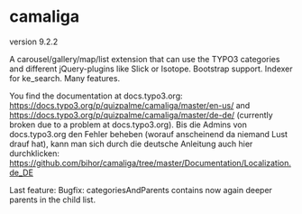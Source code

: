 # camaliga

version 9.2.2

A carousel/gallery/map/list extension that can use the TYPO3 categories and different jQuery-plugins like Slick or Isotope. 
Bootstrap support. Indexer for ke_search. Many features.

You find the documentation at docs.typo3.org:
https://docs.typo3.org/p/quizpalme/camaliga/master/en-us/
and
https://docs.typo3.org/p/quizpalme/camaliga/master/de-de/
(currently broken due to a problem at docs.typo3.org).
Bis die Admins von docs.typo3.org den Fehler beheben (worauf anscheinend da niemand Lust drauf hat), kann man sich durch die deutsche Anleitung auch hier durchklicken:
https://github.com/bihor/camaliga/tree/master/Documentation/Localization.de_DE

Last feature: Bugfix: categoriesAndParents contains now again deeper parents in the child list.